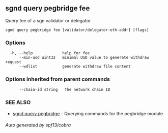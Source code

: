 ## sgnd query pegbridge fee

Query fee of a sgn validator or delegator

```
sgnd query pegbridge fee [validator/delegator-eth-addr] [flags]
```

### Options

```
  -h, --help             help for fee
      --min-usd uint32   minimal USD value to generate withdraw request
      --wdlist           generate withdraw file content
```

### Options inherited from parent commands

```
      --chain-id string   The network chain ID
```

### SEE ALSO

* [sgnd query pegbridge](sgnd_query_pegbridge.md)	 - Querying commands for the pegbridge module

###### Auto generated by spf13/cobra
